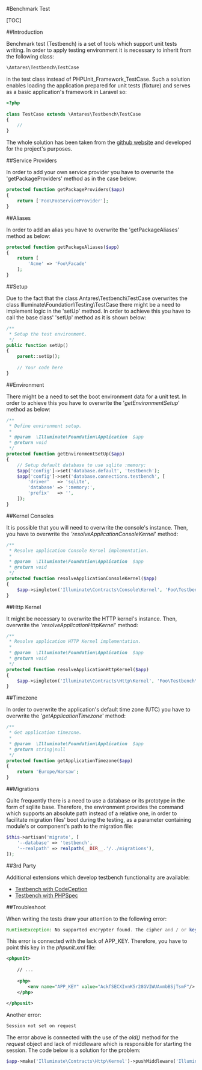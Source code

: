 #Benchmark Test  

[TOC]

##Introduction  

Benchmark test (Testbench) is a set of tools which support unit tests writing. In order to apply testing environment it is necessary to inherit from the following class:

```php
\Antares\Testbench\TestCase
```

in the test class instead of PHPUnit_Framework_TestCase. Such a solution enables loading the application prepared for unit tests (fixture) and serves as a basic application's framework in Laravel so:

```php
<?php
 
class TestCase extends \Antares\Testbench\TestCase
{
    //
}
```

The whole solution has been taken from the [github website](https://github.com/orchestral/testbench) and developed for the project's purposes.

##Service Providers  

In order to add your own service provider you have to overwrite the 'getPackageProviders' method as in the case below:

```php
protected function getPackageProviders($app)
{
    return ['Foo\FooServiceProvider'];
}
```

##Aliases  

In order to add an alias you have to overwrite the 'getPackageAliases' method as below:

```php
protected function getPackageAliases($app)
{
    return [
        'Acme' => 'Foo\Facade'
    ];
}
```

##Setup  

Due to the fact that the class Antares\Testbench\TestCase overwrites the class Illuminate\Foundation\Testing\TestCase there might be a need to implement logic in the 'setUp' method. In order to achieve this you have to call the base class' 'setUp' method as it is shown below:

```php
/**
 * Setup the test environment.
 */
public function setUp()
{
    parent::setUp();
 
    // Your code here
}
```

##Environment  

There might be a need to set the boot environment data for a unit test. In order to achieve this you have to overwrite the '*getEnvironmentSetup*' method as below:

```php
/**
 * Define environment setup.
 *
 * @param  \Illuminate\Foundation\Application  $app
 * @return void
 */
protected function getEnvironmentSetUp($app)
{
    // Setup default database to use sqlite :memory:
    $app['config']->set('database.default', 'testbench');
    $app['config']->set('database.connections.testbench', [
        'driver'   => 'sqlite',
        'database' => ':memory:',
        'prefix'   => '',
    ]);
}
```

##Kernel Consoles  

It is possible that you will need to overwrite the console's instance. Then, you have to overwrite the *'resolveApplicationConsoleKernel*' method:

```php
/**
 * Resolve application Console Kernel implementation.
 *
 * @param  \Illuminate\Foundation\Application  $app
 * @return void
 */
protected function resolveApplicationConsoleKernel($app)
{
    $app->singleton('Illuminate\Contracts\Console\Kernel', 'Foo\Testbench\Console\Kernel');
}
```

##Http Kernel  

It might be necessary to overwrite the HTTP kernel's instance. Then, overwrite the '*resolveApplicationHttpKernel*' method:

```php
/**
 * Resolve application HTTP Kernel implementation.
 *
 * @param  \Illuminate\Foundation\Application  $app
 * @return void
 */
protected function resolveApplicationHttpKernel($app)
{
    $app->singleton('Illuminate\Contracts\Http\Kernel', 'Foo\Testbench\Http\Kernel');
}
```

##Timezone  

In order to overwrite the application's default time zone (UTC) you have to overwrite the '*getApplicationTimezone*' method:

```php
/**
 * Get application timezone.
 *
 * @param  \Illuminate\Foundation\Application  $app
 * @return string|null
 */
protected function getApplicationTimezone($app)
{
    return 'Europe/Warsaw';
}
```

##Migrations  

Quite frequently there is a need to use a database or its prototype in the form of sqllite base. Therefore, the environment provides the command which supports an absolute path instead of a relative one, in order to facilitate migration files' boot during the testing, as a parameter containing module's or component's path to the migration file:

```php
$this->artisan('migrate', [
    '--database' => 'testbench',
    '--realpath' => realpath(__DIR__.'/../migrations'),
]);
```

##3rd Party  

Additional extensions which develop testbench functionality are available:

* [Testbench with CodeCeption](https://bitbucket.org/aedart/testing-laravel/wiki/Home)
* [Testbench with PHPSpec](https://github.com/Pixelindustries/phpspec-testbench)

##Troubleshoot  

When writing the tests draw your attention to the following error:

```php
RuntimeException: No supported encrypter found. The cipher and / or key length are invalid.
```

This error is connected with the lack of APP_KEY. Therefore, you have to point this key in the *phpunit.xml* file:

```xml
<phpunit>
 
    // ...
 
    <php>
        <env name="APP_KEY" value="AckfSECXIvnK5r28GVIWUAxmbBSjTsmF"/>
    </php>
 
</phpunit>
```

Another error:

```php
Session not set on request
```

The error above is connected with the use of the *old()* method for the *request* object and lack of middleware which is responsible for starting the session. The code below is a solution for the problem:

```php
$app->make('Illuminate\Contracts\Http\Kernel')->pushMiddleware('Illuminate\Session\Middleware\StartSession');
```

